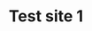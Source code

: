 ---
templateKey: 'about-page'
path: /about/test
title: Test site 1
desc: testdesc1
menutest: menuvalue
---